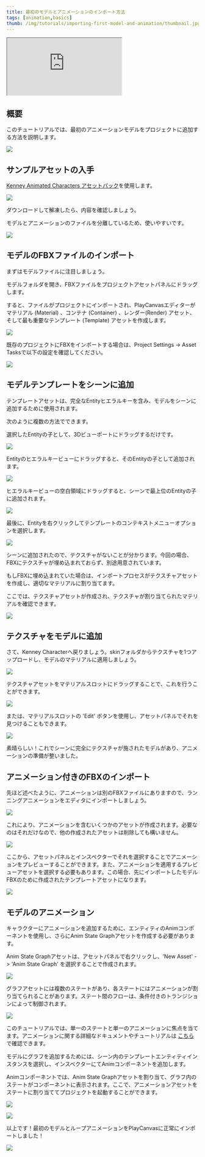 ```yaml
---
title: 最初のモデルとアニメーションのインポート方法
tags: [animation,basics]
thumb: /img/tutorials/importing-first-model-and-animation/thumbnail.jpg
---
```


<div className="iframe-container">
    <iframe src="https://www.youtube.com/embed/r0LYQw7laRA" title="YouTube video player" allow="accelerometer; autoplay; clipboard-write; encrypted-media; gyroscope; picture-in-picture" allowfullscreen></iframe>
</div>

## 概要

このチュートリアルでは、最初のアニメーションモデルをプロジェクトに追加する方法を説明します。

![](/img/tutorials/importing-first-model-and-animation/preview.gif)

## サンプルアセットの入手

[Kenney Animated Characters アセットパック][kenney-site]を使用します。

![](/img/tutorials/importing-first-model-and-animation/kenney-site.jpg)

ダウンロードして解凍したら、内容を確認しましょう。

モデルとアニメーションのファイルを分離しているため、使いやすいです。

![](/img/tutorials/importing-first-model-and-animation/asset-pack-contents.png)

## モデルのFBXファイルのインポート

まずはモデルファイルに注目しましょう。

モデルフォルダを開き、FBXファイルをプロジェクトアセットパネルにドラッグします。

すると、ファイルがプロジェクトにインポートされ、PlayCanvasエディターがマテリアル (Material) 、コンテナ (Container) 、レンダー(Render) アセット、そして最も重要なテンプレート (Template) アセットを作成します。

![](/img/tutorials/importing-first-model-and-animation/importing-model-fbx.gif)

既存のプロジェクトにFBXをインポートする場合は、Project Settings -> Asset Tasksで以下の設定を確認してください。

![](/img/tutorials/importing-first-model-and-animation/asset-tasks-settings.png)

## モデルテンプレートをシーンに追加

テンプレートアセットは、完全なEntityヒエラルキーを含み、モデルをシーンに追加するために使用されます。

次のように複数の方法でできます。

選択したEntityの子として、3Dビューポートにドラッグするだけです。

![](/img/tutorials/importing-first-model-and-animation/template-add-scene-view.gif)

Entityのヒエラルキービューにドラッグすると、そのEntityの子として追加されます。

![](/img/tutorials/importing-first-model-and-animation/template-add-on-entity.gif)

ヒエラルキービューの空白領域にドラッグすると、シーンで最上位のEntityの子に追加されます。

![](/img/tutorials/importing-first-model-and-animation/template-add-scene-hierarchy-area.gif)

最後に、Entityを右クリックしてテンプレートのコンテキストメニューオプションを選択します。

![](/img/tutorials/importing-first-model-and-animation/template-add-context-menu.gif)

シーンに追加されたので、テクスチャがないことが分かります。今回の場合、FBXにテクスチャが埋め込まれておらず、別途用意されています。

もしFBXに埋め込まれていた場合は、インポートプロセスがテクスチャアセットを作成し、適切なマテリアルに割り当てます。

ここでは、テクスチャアセットが作成され、テクスチャが割り当てられたマテリアルを確認できます。

![](/img/tutorials/importing-first-model-and-animation/embedded-textures-fbx-example.png)

## テクスチャをモデルに追加

さて、Kenney Characterへ戻りましょう。skinフォルダからテクスチャを1つアップロードし、モデルのマテリアルに適用しましょう。

![](/img/tutorials/importing-first-model-and-animation/importing-texture.gif)

テクスチャアセットをマテリアルスロットにドラッグすることで、これを行うことができます。

![](/img/tutorials/importing-first-model-and-animation/texture-to-material.gif)

または、マテリアルスロットの 'Edit' ボタンを使用し、アセットパネルでそれを見つけることもできます。
 

![](/img/tutorials/importing-first-model-and-animation/material-pick-texture.gif)

素晴らしい！これでシーンに完全にテクスチャが施されたモデルがあり、アニメーションの準備が整いました。

## アニメーション付きのFBXのインポート

先ほど述べたように、アニメーションは別のFBXファイルにありますので、ランニングアニメーションをエディタにインポートしましょう。

![](/img/tutorials/importing-first-model-and-animation/importing-animation-fbx.gif)

これにより、アニメーションを含むいくつかのアセットが作成されます。必要なのはそれだけなので、他の作成されたアセットは削除しても構いません。

![](/img/tutorials/importing-first-model-and-animation/delete-animation-files.png)

ここから、アセットパネルとインスペクターでそれを選択することでアニメーションをプレビューすることができます。また、アニメーションを適用するプレビューアセットを選択する必要もあります。この場合、先にインポートしたモデルFBXのために作成されたテンプレートアセットになります。

![](/img/tutorials/importing-first-model-and-animation/animation-preview.gif)

## モデルのアニメーション

キャラクターにアニメーションを追加するために、エンティティのAnimコンポーネントを使用し、さらにAnim State Graphアセットを作成する必要があります。

Anim State Graphアセットは、アセットパネルで右クリックし、'New Asset'  -> 'Anim State Graph' を選択することで作成されます。

![](/img/tutorials/importing-first-model-and-animation/create-anim-state-graph.gif)

グラフアセットには複数のステートがあり、各ステートにはアニメーションが割り当てられることがあります。ステート間のフローは、条件付きのトランジションによって制御されます。

![](/img/tutorials/importing-first-model-and-animation/anim-state-graph.png)

このチュートリアルでは、単一のステートと単一のアニメーションに焦点を当てます。アニメーションに関する詳細なドキュメントやチュートリアルは  [こちら][animation-documentation]で確認できます。

モデルにグラフを追加するためには、シーン内のテンプレートエンティティインスタンスを選択し、インスペクターにてAnimコンポーネントを追加します。

Animコンポーネントでは、Anim State Graphアセットを割り当て、グラフ内のステートがコンポーネントに表示されます。ここで、アニメーションアセットをステートに割り当ててプロジェクトを起動することができます。

![](/img/tutorials/importing-first-model-and-animation/add-anim-component.gif)

![](/img/tutorials/importing-first-model-and-animation/add-animation-to-anim.gif)

以上です！最初のモデルとループアニメーションをPlayCanvasに正常にインポートしました！

![](/img/tutorials/importing-first-model-and-animation/preview.gif)

[kenney-site]: https://www.kenney.nl/assets/animated-characters-1
[animation-documentation]: /user-manual/animation/
